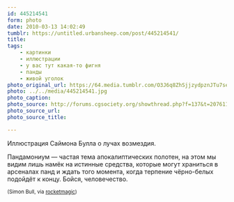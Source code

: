 ```yaml
---
id: 445214541
form: photo
date: 2010-03-13 14:02:49
tumblr: https://untitled.urbansheep.com/post/445214541/
title:
tags:
    - картинки
    - иллюстрации
    - у вас тут какая-то фигня
    - панды
    - живой уголок
photo_original_url: https://64.media.tumblr.com/O3J6q8ZhSjjzydpznJTu7seSo1_500.jpg
photo: ../../media/445214541.jpg
photo_caption:
photo_source: http://forums.cgsociety.org/showthread.php?f=137&t=207611&highlight=jet
photo_source_url:
photo_source_title:

---
```


<p>Иллюстрация Саймона Булла о лучах возмездия.</p>

<p>Пандамониум — частая тема апокалиптических полотен, на этом мы видим лишь намёк на истинные средства, которые могут храниться в арсеналах панд и ждать того момента, когда терпение чёрно-белых подойдёт к концу. Бойся, человечество.</p>

<p><small>(Simon Bull, via <a href="http://rocketmagic.tumblr.com/post/75674639/simon-bull" class="tumblr_blog">rocketmagic</a>)</small></p>
